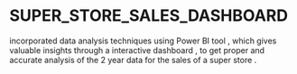 # SUPER_STORE_SALES_DASHBOARD
incorporated data analysis techniques using Power BI tool , which gives valuable insights through a interactive dashboard , to get proper and accurate analysis of the 2 year data for the sales of a super store .
